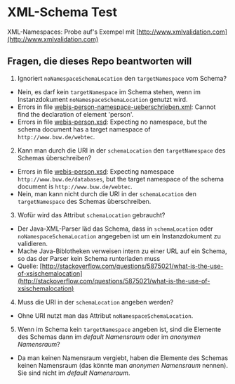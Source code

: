 # XML-Schema Test

XML-Namespaces: Probe auf's Exempel mit [http://www.xmlvalidation.com](http://www.xmlvalidation.com)

## Fragen, die dieses Repo beantworten will

1. Ignoriert `noNamespaceSchemaLocation` den `targetNamespace` vom Schema?
  - Nein, es darf kein `targetNamespace` im Schema stehen, wenn im Instanzdokument `noNamespaceSchemaLocation` genutzt wird.
  - Errors in file [webis-person-namespace-ueberschrieben.xml](https://github.com/cipo7741/xml-schema-test/blob/master/webis-person-namespace-ueberschrieben.xml): Cannot find the declaration of element 'person'.
  - Errors in file [webis-person.xsd](https://raw.githubusercontent.com/cipo7741/xml-schema-test/master/webis-person.xsd): Expecting no namespace, but the schema document has a target namespace of `http://www.buw.de/webtec`.

2. Kann man durch die URI in der `schemaLocation` den `targetNamespace` des Schemas überschreiben?
  - Errors in file [webis-person.xsd](https://raw.githubusercontent.com/cipo7741/xml-schema-test/master/webis-person.xsd): Expecting namespace `http://www.buw.de/databases`, but the target namespace of the schema document is `http://www.buw.de/webtec`.
  - Nein, man kann nicht durch die URI in der `schemaLocation` den `targetNamespace` des Schemas überschreiben.

3. Wofür wird das Attribut `schemaLocation` gebraucht?
  - Der Java-XML-Parser läd das Schema, dass in `schemaLocation` oder `noNamespaceSchemaLocation` angegeben ist um ein Instanzdokument zu validieren.
  - Mache Java-Biblotheken verweisen intern zu einer URL auf ein Schema, so das der Parser kein Schema runterladen muss
  - Quelle: [http://stackoverflow.com/questions/5875021/what-is-the-use-of-xsischemalocation](http://stackoverflow.com/questions/5875021/what-is-the-use-of-xsischemalocation)

4. Muss die URI in der `schemaLocation` angeben werden?
  - Ohne URI nutzt man das Attribut `noNamespaceSchemaLocation`.

5. Wenn im Schema kein `targetNamespace` angeben ist, sind die Elemente des Schemas dann im *default Namensraum* oder im *anonymen Namensraum*?
  - Da man keinen Namensraum vergiebt, haben die Elemente des Schemas keinen Namensraum (das könnte man *anonymen Namensraum* nennen). Sie sind nicht im *default Namensraum*.
